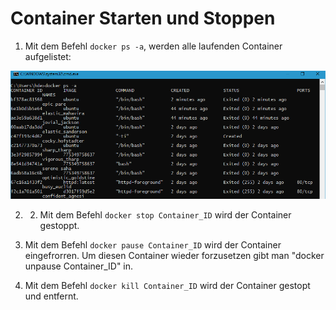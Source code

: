 # Container Starten und Stoppen

1) Mit dem Befehl `docker ps -a`, werden alle laufenden Container aufgelistet:

![alt text](https://github.com/harbinde/VA-ITSE17b-Vagrant-Docker/blob/master/Docker/IMG/dockerpsa.PNG)

2) 2) Mit dem Befehl `docker stop Container_ID` wird der Container gestoppt.

2) Mit dem Befehl `docker pause Container_ID` wird der Container eingefrorren. Um diesen Container wieder forzusetzen gibt man "docker unpause Container_ID" in.

3) Mit dem Befehl `docker kill Container_ID` wird der Container gestopt und entfernt.


